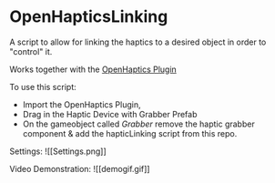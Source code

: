 # OpenHapticsLinking
A script to allow for linking the haptics to a desired object in order to "control" it.

Works together with the [OpenHaptics Plugin](https://assetstore.unity.com/packages/tools/integration/3d-systems-openhaptics-unity-plugin-134024?aid=1100l355n&gclid=CjwKCAiAl4WABhAJEiwATUnEF7IUXMF8TnhE7W34YyxzB8wptsCXRr9AIXlPCgFvgm2ZjjSxJzwVnhoCEd0QAvD_BwE&pubref=UnityAssets%2ADyn03%2A1723478829%2A67594162255%2A336302044055%2Ag%2A%2A%2Ab%2Ac%2Agclid%3DCjwKCAiAl4WABhAJEiwATUnEF7IUXMF8TnhE7W34YyxzB8wptsCXRr9AIXlPCgFvgm2ZjjSxJzwVnhoCEd0QAvD_BwE&utm_source=aff)

To use this script:
- Import the OpenHaptics Plugin,
- Drag in the Haptic Device with Grabber Prefab
- On the gameobject called *Grabber* remove the haptic grabber component & add the hapticLinking script from this repo.

Settings:
![[Settings.png]]

Video Demonstration:
![[demogif.gif]]
